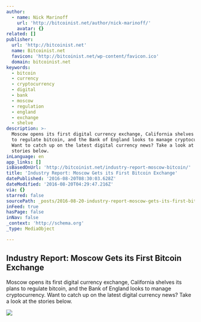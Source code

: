 ```yaml
---
author:
  - name: Nick Marinoff
    url: 'http://bitcoinist.net/author/nick-marinoff/'
    avatar: {}
related: []
publisher:
  url: 'http://bitcoinist.net'
  name: Bitcoinist.net
  favicon: 'http://bitcoinist.net/wp-content/favicon.ico'
  domain: bitcoinist.net
keywords:
  - bitcoin
  - currency
  - cryptocurrency
  - digital
  - bank
  - moscow
  - regulation
  - england
  - exchange
  - shelve
description: >-
  Moscow opens its first digital currency exchange, California shelves its plans
  to regulate bitcoin, and the Bank of England looks to manage cryptocurrency.
  Want to catch up on the latest digital currency news? Take a look at the
  stories below.
inLanguage: en
app_links: []
isBasedOnUrl: 'http://bitcoinist.net/industry-report-moscow-bitcoin/'
title: 'Industry Report: Moscow Gets its First Bitcoin Exchange'
datePublished: '2016-08-20T08:30:03.628Z'
dateModified: '2016-08-20T04:29:47.216Z'
via: {}
starred: false
sourcePath: _posts/2016-08-20-industry-report-moscow-gets-its-first-bitcoin-exchange.md
inFeed: true
hasPage: false
inNav: false
_context: 'http://schema.org'
_type: MediaObject

---
```

<article style=""><h1>Industry Report: Moscow Gets its First Bitcoin Exchange</h1><p>Moscow opens its first digital currency exchange, California shelves its plans to regulate bitcoin, and the Bank of England looks to manage cryptocurrency. Want to catch up on the latest digital currency news? Take a look at the stories below.</p><img src="https://d.ibtimes.co.uk/en/full/1487105/bank-england.jpg" /></article>
